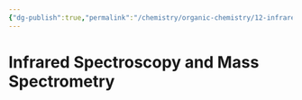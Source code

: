 ```yaml
---
{"dg-publish":true,"permalink":"/chemistry/organic-chemistry/12-infrared-spectroscopy-and-mass-spectrometry/","dgHomeLink":true,"dgPassFrontmatter":true}
---
```


# Infrared Spectroscopy and Mass Spectrometry
